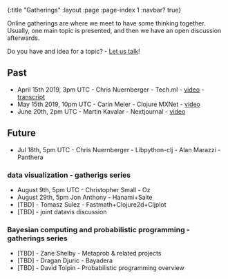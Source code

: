 {:title "Gatherings"
 :layout :page
 :page-index 1
 :navbar? true}

Online gatherings are where we meet to have some thinking together. Usually, one main topic is presented, and then we have an open discussion afterwards.

Do you have and idea for a topic? - [Let us talk](../about/#where)!

## Past

- April 15th 2019, 3pm UTC - Chris Nuernberger - Tech.ml - [video](https://www.youtube.com/watch?v=NyMABoUEj20&t=6m50s) - [transcript](https://github.com/joinr/sciclojminutes/blob/master/meeting.org)
- May 15th 2019, 10pm UTC - Carin Meier - Clojure MXNet - [video](https://www.youtube.com/watch?v=niCq-pvDyZc)
- June 20th, 2pm UTC - Martin Kavalar - Nextjournal - [video](https://www.youtube.com/watch?v=MI9tl-3kNS0)

## Future

- Jul 18th, 5pm UTC - Chris Nuernberger - Libpython-clj - Alan Marazzi - Panthera

### data visualization - gatherigs series
- August 9th, 5pm UTC - Christopher Small - Oz
- August 29th, 5pm Jon Anthony - Hanami+Saite
- [TBD] - Tomasz Sulez - Fastmath+Clojure2d+Cljplot
- [TBD] - joint datavis discussion

### Bayesian computing and probabilistic programming - gatherings series
- [TBD] - Zane Shelby - Metaprob & related projects
- [TBD] - Dragan Djuric - Bayadera
- [TBD] - David Tolpin - Probabilistic programming overview
